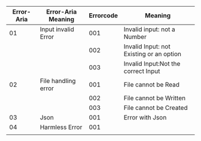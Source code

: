 
| Error-Aria | Error-Aria Meaning  | Errorcode | Meaning                                  |
| ---------- | ------------------- | --------- | ---------------------------------------- |
| 01         | Input invalid Error | 001       | Invalid input: not a Number              |
|            |                     | 002       | Invalid Input: not Existing or an option |
|            |                     | 003       | Invalid Input:Not the correct Input      |
| 02         | File handling error | 001       | File cannot be Read                      |
|            |                     | 002       | File cannot be Written                   |
|            |                     | 003       | File cannot be Created                   |
| 03         | Json                | 001       | Error with Json                          |
| 04         | Harmless Error      | 001       |                                          |
|            |                     |           |                                          |
